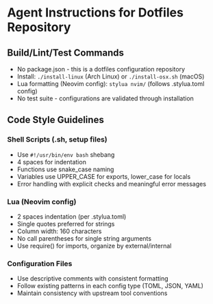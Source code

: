 # Agent Instructions for Dotfiles Repository

## Build/Lint/Test Commands
- No package.json - this is a dotfiles configuration repository
- Install: `./install-linux` (Arch Linux) or `./install-osx.sh` (macOS)
- Lua formatting (Neovim config): `stylua nvim/` (follows .stylua.toml config)
- No test suite - configurations are validated through installation

## Code Style Guidelines

### Shell Scripts (.sh, setup files)
- Use `#!/usr/bin/env bash` shebang
- 4 spaces for indentation
- Functions use snake_case naming
- Variables use UPPER_CASE for exports, lower_case for locals
- Error handling with explicit checks and meaningful error messages

### Lua (Neovim config)
- 2 spaces indentation (per .stylua.toml)
- Single quotes preferred for strings
- Column width: 160 characters
- No call parentheses for single string arguments
- Use require() for imports, organize by external/internal

### Configuration Files
- Use descriptive comments with consistent formatting
- Follow existing patterns in each config type (TOML, JSON, YAML)
- Maintain consistency with upstream tool conventions